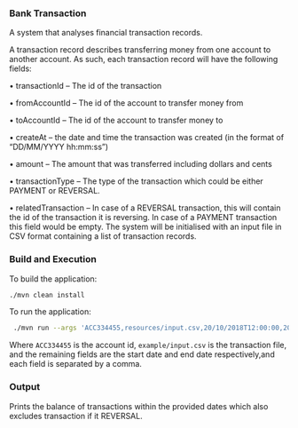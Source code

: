 ### Bank Transaction

A system that analyses financial transaction records.

A transaction record describes transferring money from one account to
another account. As such, each transaction record will have the
following fields:

• transactionId – The id of the transaction

• fromAccountId – The id of the account to transfer money from

• toAccountId – The id of the account to transfer money to

• createAt – the date and time the transaction was created (in the
format of
“DD/MM/YYYY hh:mm:ss”)

• amount – The amount that was transferred including dollars and
cents

• transactionType – The type of the transaction which could be
either PAYMENT or REVERSAL.

• relatedTransaction – In case of a REVERSAL transaction, this
will contain the id of the transaction it is reversing. In case of a
PAYMENT transaction this field would be empty.
The system will be initialised with an input file in CSV format containing
a list of transaction records.


### Build and Execution

To build the application:

```bash
./mvn clean install
```

To run the application:

```bash
 ./mvn run --args 'ACC334455,resources/input.csv,20/10/2018T12:00:00,20/10/2018T19:00:00'
```

Where `ACC334455` is the account id, 
`example/input.csv` is the transaction file, 
and the remaining fields are the start date and end date respectively,and each field is separated by a comma.

### Output

Prints the balance of transactions within the provided dates which also excludes transaction if it REVERSAL.
